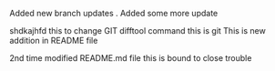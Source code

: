 
Added new branch updates  . Added some more update

shdkajhfd
this to change GIT difftool command
this is git
This is new addition in README file

2nd time modified README.md file
this is bound to close trouble
